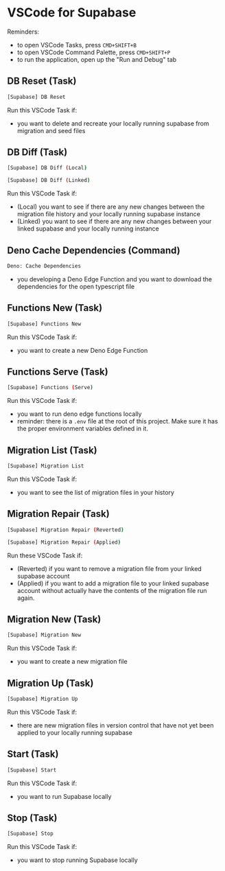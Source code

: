 # VSCode for Supabase

Reminders:

- to open VSCode Tasks, press `CMD+SHIFT+B`
- to open VSCode Command Palette, press `CMD+SHIFT+P`
- to run the application, open up the "Run and Debug" tab

## DB Reset (Task)

```sh
[Supabase] DB Reset
```

Run this VSCode Task if:

- you want to delete and recreate your locally running supabase from migration and seed files

## DB Diff (Task)

```sh
[Supabase] DB Diff (Local)
```

```sh
[Supabase] DB Diff (Linked)
```

Run this VSCode Task if:

- (Local) you want to see if there are any new changes between the migration file history and your locally running supabase instance
- (Linked) you want to see if there are any new changes between your linked supabase and your locally running instance

## Deno Cache Dependencies (Command)

```sh
Deno: Cache Dependencies
```

- you developing a Deno Edge Function and you want to download the dependencies for the open typescript file

## Functions New (Task)

```sh
[Supabase] Functions New
```

Run this VSCode Task if:

- you want to create a new Deno Edge Function

## Functions Serve (Task)

```sh
[Supabase] Functions (Serve)
```

Run this VSCode Task if:

- you want to run deno edge functions locally
- reminder: there is a `.env` file at the root of this project. Make sure it has the proper environment variables defined in it.

## Migration List (Task)

```sh
[Supabase] Migration List
```

Run this VSCode Task if:

- you want to see the list of migration files in your history

## Migration Repair (Task)

```sh
[Supabase] Migration Repair (Reverted)
```

```sh
[Supabase] Migration Repair (Applied)
```

Run these VSCode Task if:

- (Reverted) if you want to remove a migration file from your linked supabase account
- (Applied) if you want to add a migration file to your linked supabase account without actually have the contents of the migration file run again.

## Migration New (Task)

```sh
[Supabase] Migration New
```

Run this VSCode Task if:

- you want to create a new migration file

## Migration Up (Task)

```sh
[Supabase] Migration Up
```

Run this VSCode Task if:

- there are new migration files in version control that have not yet been applied to your locally running supabase  

## Start (Task)

```sh
[Supabase] Start
```

Run this VSCode Task if:

- you want to run Supabase locally

## Stop (Task)

```sh
[Supabase] Stop
```

Run this VSCode Task if:

- you want to stop running Supabase locally
